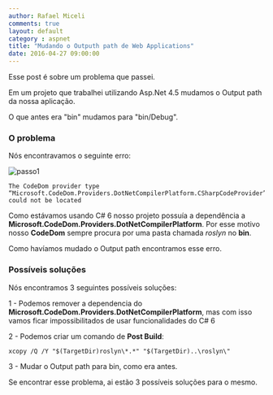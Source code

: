 ```yaml
---
author: Rafael Miceli
comments: true
layout: default 
category : aspnet 
title: "Mudando o Outputh path de Web Applications" 
date: 2016-04-27 09:00:00
---
```


Esse post é sobre um problema que passei.

Em um projeto que trabalhei utilizando Asp.Net 4.5 mudamos o Output path da nossa aplicação.

O que antes era "bin" mudamos para "bin/Debug".

### O problema

Nós encontravamos o seguinte erro:

![passo1](http://rafael-miceli.com.br/ico/Mudando-Outputh-path-Web-Applications/passo1.png)

    The CodeDom provider type “Microsoft.CodeDom.Providers.DotNetCompilerPlatform.CSharpCodeProvider” could not be located

Como estávamos usando C# 6 nosso projeto possuía a dependência a __Microsoft.CodeDom.Providers.DotNetCompilerPlatform__. Por esse motivo nosso __CodeDom__ sempre procura por uma pasta chamada _roslyn_ no __bin__.

Como havíamos mudado o Output path encontramos esse erro.

### Possíveis soluções

Nós encontramos 3 seguintes possíveis soluções:

1 - Podemos remover a dependencia do __Microsoft.CodeDom.Providers.DotNetCompilerPlatform__, mas com isso vamos ficar impossibilitados de usar funcionalidades do C# 6

2 - Podemos criar um comando de __Post Build__:

    xcopy /Q /Y "$(TargetDir)roslyn\*.*" "$(TargetDir)..\roslyn\"

3 - Mudar o Output path para bin, como era antes.

Se encontrar esse problema, ai estão 3 possíveis soluções para o mesmo.
